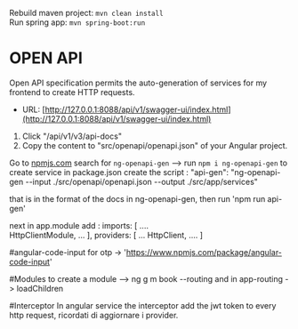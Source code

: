 Rebuild maven project: `mvn clean install`  
Run spring app: `mvn spring-boot:run`

# OPEN API

Open API specification permits the auto-generation of services for my frontend to create HTTP requests.

- URL: [http://127.0.0.1:8088/api/v1/swagger-ui/index.html](http://127.0.0.1:8088/api/v1/swagger-ui/index.html)

1. Click "/api/v1/v3/api-docs"
2. Copy the content to "src/openapi/openapi.json" of your Angular project.

Go to [npmjs.com](https://www.npmjs.com/) search for `ng-openapi-gen` --> run `npm i ng-openapi-gen`
 to create service in package.json create the script :  "api-gen": "ng-openapi-gen --input ./src/openapi/openapi.json --output ./src/app/services"

 that is in the format of the docs in ng-openapi-gen,
 then run 'npm run api-gen'

 next in app.module add :
   imports: [
            ....       
        HttpClientModule,
        ...
    ],
  providers: [
    ...
    HttpClient, 
    ....
  ]   


  #angular-code-input for otp -> 'https://www.npmjs.com/package/angular-code-input'


  #Modules 
  to create a module --> ng g m book --routing
and
  in app-routing -> loadChildren


#Interceptor
In angular service the interceptor add the jwt token to every http request, ricordati di aggiornare i provider.